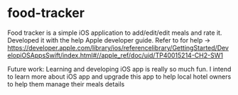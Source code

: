 # food-tracker
Food tracker is a simple iOS application to add/edit/edit meals and rate it.
Developed it with the help Apple developer guide. Refer to for help -> https://developer.apple.com/library/ios/referencelibrary/GettingStarted/DevelopiOSAppsSwift/index.html#//apple_ref/doc/uid/TP40015214-CH2-SW1

Future work:
Learning and developing iOS app is really so much fun. I intend to learn more about iOS app and upgrade this app to help local hotel owners to help them manage their meals details

